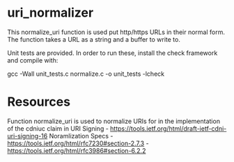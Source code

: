 # uri_normalizer
This normalize_uri function is used put http/https URLs in their normal form. The function takes a URL as a string and a buffer to write to. 

Unit tests are provided. In order to run these, install the check framework and compile with:

gcc -Wall unit_tests.c normalize.c -o unit_tests -lcheck

# Resources
Function normalize_uri is used to normalize URIs for in the implementation of the cdniuc claim in URI Signing - https://tools.ietf.org/html/draft-ietf-cdni-uri-signing-16
Noramlization Specs - https://tools.ietf.org/html/rfc7230#section-2.7.3
                    - https://tools.ietf.org/html/rfc3986#section-6.2.2
